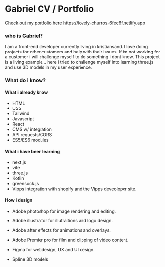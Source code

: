 # Gabriel CV / Portfolio
[Check out my portfolio here](#https://lovely-churros-6fec6f.netlify.app)
https://lovely-churros-6fec6f.netlify.app

### who is Gabriel?

I am a front-end developer currently living in kristiansand. I love doing projects for other customers and help with their issues. If im not working for a customer i will challenge myself to do something i dont know. This project is a living example... here i tried to challenge myself into learning three.js and use 3D models in my user experience.  


### What do i know?

#### What i already know
- HTML
- CSS
- Tailwind
- Javascript
- React
- CMS w/ integration
- API requests/CORS
- ES5/ES6 modules

#### What i have been learning
- next.js
- vite
- three.js
- Kotlin
- greensock.js
- Vipps integration with shopify and the Vipps deveoloper site.

#### How i design
- Adobe photoshop for image rendering and editing.
- Adobe illustraitor for illutraitions and logo design.
- Adobe after effects for animations and overlays.
- Adobe Premier pro for film and clipping of video content.

- Figma for webdesign, UX and UI design.
- Spline 3D models
